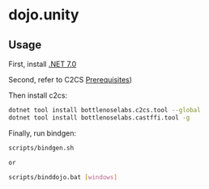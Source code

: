 # dojo.unity

## Usage

First, install [.NET 7.0](https://dotnet.microsoft.com/en-us/download/dotnet/7.0)

Second, refer to C2CS [Prerequisites](https://github.com/bottlenoselabs/c2cs/blob/main/docs/README.md#prerequisites))


Then install c2cs:

```sh
dotnet tool install bottlenoselabs.c2cs.tool --global
dotnet tool install bottlenoselabs.castffi.tool -g
```

Finally, run bindgen:

```sh
scripts/bindgen.sh

or 

scripts/binddojo.bat [windows]
```
